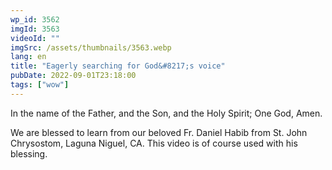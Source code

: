 ```yaml
---
wp_id: 3562
imgId: 3563
videoId: ""
imgSrc: /assets/thumbnails/3563.webp
lang: en
title: "Eagerly searching for God&#8217;s voice"
pubDate: 2022-09-01T23:18:00
tags: ["wow"]
---
```


<p>In the name of the Father, and the Son, and the Holy Spirit; One God, Amen.</p>
<p>We are blessed to learn from our beloved Fr. Daniel Habib from St. John Chrysostom, Laguna Niguel, CA. This video is of course used with his blessing.</p>
